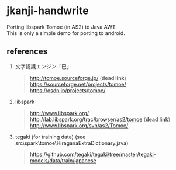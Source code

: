 ﻿jkanji-handwrite
================

Porting libspark Tomoe (in AS2) to Java AWT.  
This is only a simple demo for porting to android.  

## references

1. 文字認識エンジン「巴」  

	> http://tomoe.sourceforge.jp/ (**dead link**)  
	> https://sourceforge.net/projects/tomoe/  
	> https://osdn.jp/projects/tomoe/  

2. libspark  

	> http://www.libspark.org/  
	> http://lab.libspark.org/trac/browser/as2/tomoe (**dead link**)    
	> http://www.libspark.org/svn/as2/Tomoe/  

3. tegaki (for training data) (see src\spark\tomoe\HiraganaExtraDictionary.java)

	> https://github.com/tegaki/tegaki/tree/master/tegaki-models/data/train/japanese

